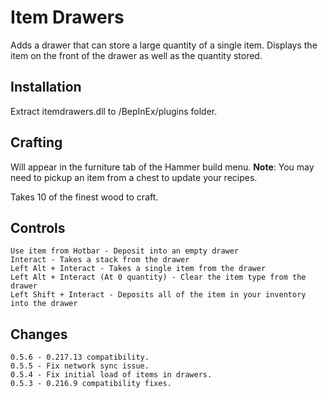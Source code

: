 # Item Drawers
Adds a drawer that can store a large quantity of a single item.
Displays the item on the front of the drawer as well as the quantity stored.

## Installation
Extract itemdrawers.dll to /BepInEx/plugins folder.

## Crafting

Will appear in the furniture tab of the Hammer build menu.
**Note**: You may need to pickup an item from a chest to update your recipes.

Takes 10 of the finest wood to craft.

## Controls
    Use item from Hotbar - Deposit into an empty drawer
    Interact - Takes a stack from the drawer
    Left Alt + Interact - Takes a single item from the drawer
    Left Alt + Interact (At 0 quantity) - Clear the item type from the drawer
    Left Shift + Interact - Deposits all of the item in your inventory into the drawer

## Changes
    0.5.6 - 0.217.13 compatibility.
    0.5.5 - Fix network sync issue.
    0.5.4 - Fix initial load of items in drawers.
    0.5.3 - 0.216.9 compatibility fixes.
